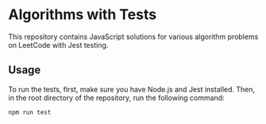 # Algorithms with Tests
This repository contains JavaScript solutions for various algorithm problems on LeetCode with Jest testing.

## Usage
To run the tests, first, make sure you have Node.js and Jest installed. Then, in the root directory of the repository, run the following command:

```bash 
npm run test
```

